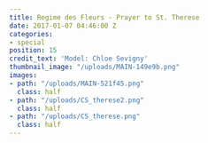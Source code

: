 ```yaml
---
title: Regime des Fleurs - Prayer to St. Therese
date: 2017-01-07 04:46:00 Z
categories:
- special
position: 15
credit_text: 'Model: Chloe Sevigny'
thumbnail_image: "/uploads/MAIN-149e9b.png"
images:
- path: "/uploads/MAIN-521f45.png"
  class: half
- path: "/uploads/CS_therese2.png"
  class: half
- path: "/uploads/CS_therese.png"
  class: half
---
```


